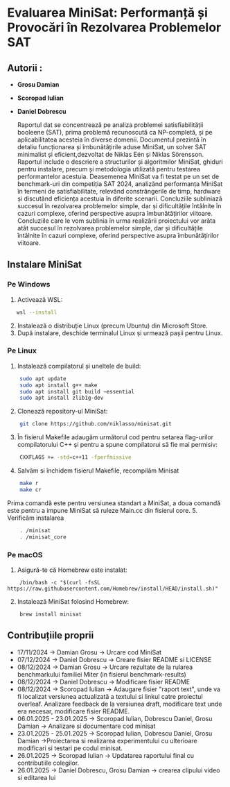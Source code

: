 # Evaluarea MiniSat: Performanță și Provocări în Rezolvarea Problemelor SAT

## Autorii : 
- **Grosu Damian**
- **Scoropad Iulian**
- **Daniel Dobrescu**

  Raportul dat se concentrează pe analiza problemei satisfiabilității booleene (SAT), prima problemă recunoscută ca NP-completă, și pe aplicabilitatea acesteia în diverse domenii. Documentul prezintă în detaliu funcționarea și îmbunătățirile aduse MiniSat, un solver SAT minimalist și eficient,dezvoltat de Niklas Eén și Niklas Sörensson. Raportul include o descriere a structurilor și algoritmilor MiniSat, ghiduri pentru instalare, precum și metodologia utilizată pentru testarea performantelor acestuia.
  Deasemenea MiniSat va fi  testat pe un set de benchmark-uri din competiția SAT 2024, analizănd performanța MiniSat în termeni de satisfiabilitate, relevând constrângerile de timp, hardware și discutând eficiența acestuia în diferite scenarii. Concluziile subliniază succesul în rezolvarea problemelor simple, dar și dificultățile întâlnite în cazuri complexe, oferind perspective asupra îmbunătățirilor viitoare.
  Concluziile care le vom sublinia în urma realizării proiectului vor arăta atât succesul în rezolvarea problemelor simple, dar și dificultățile întâlnite în cazuri complexe, oferind perspective asupra îmbunătățirilor viitoare.
  
## Instalare MiniSat
### Pe Windows
1. Activează WSL:
 ```bash
    wsl --install
```
2. Instalează o distribuție Linux (precum Ubuntu) din Microsoft Store.
3. După instalare, deschide terminalul Linux și urmează pașii pentru Linux.

### Pe Linux
1. Instalează compilatorul și uneltele de build:
```bash
    sudo apt update
    sudo apt install g++ make
    sudo apt install git build −essential
    sudo apt install zlib1g-dev
```
    
2. Clonează repository-ul MiniSat:
```bash
    git clone https://github.com/niklasso/minisat.git
```
3. În fisierul Makefile adaugăm următorul cod pentru setarea flag-urilor compilatorului C++ și pentru a spune compilatorui să fie mai permisiv:
```bash
    CXXFLAGS += -std=c++11 -fperfmissive
```
4. Salvăm si închidem fisierul Makefile, recompilăm Minisat
```bash
    make r
    make cr
```
Prima comandă este pentru versiunea standart a MiniSat, a doua comandă este pentru a impune MiniSat să ruleze Main.cc din fisierul core.
5. Verificăm instalarea
```bash
    . /minisat
    . /minisat_core
```
   
### Pe macOS
1. Asigură-te că Homebrew este instalat:
```
    /bin/bash -c "$(curl -fsSL https://raw.githubusercontent.com/Homebrew/install/HEAD/install.sh)"
 ```
2. Instalează MiniSat folosind Homebrew:
```
    brew install minisat
```
   
## Contribuțiile proprii
- 17/11/2024 -> Damian Grosu -> Urcare cod MiniSat
- 07/12/2024 -> Daniel Dobrescu -> Creare fisier README si LICENSE  
- 08/12/2024 -> Damian Grosu -> Urcare rezultate de la rularea benchmarkului familiei Miter (in fisierul benchmark-results)
- 08/12/2024 -> Daniel Dobrescu -> Modificare fisier README
- 08/12/2024 -> Scoropad Iulian -> Adaugare fisier "raport text", unde va fi localizat versiunea actualizată a textului si linkul catre proiectul overleaf. Analizare feedback de la versiunea draft, modificare text unde era necesar, modificare fisier README. 
- 06.01.2025 - 23.01.2025 -> Scoropad Iulian, Dobrescu Daniel, Grosu Damian -> Analizare si documentare cod minisat
- 23.01.2025 - 25.01.2025 -> Scoropad Iulian, Dobrescu Daniel, Grosu Damian ->Proiectarea si realizarea experimentului cu ulterioare modificari si testari pe codul minisat.
- 26.01.2025 -> Scoropad Iulian -> Updatarea raportului final cu contributiile colegilor.
- 26.01.2025 -> Daniel Dobrescu, Grosu Damian -> crearea clipului video si editarea lui


